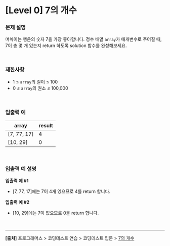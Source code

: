 # [Level 0] 7의 개수

### 문제 설명
머쓱이는 행운의 숫자 7을 가장 좋아합니다. 정수 배열 `array`가 매개변수로 주어질 때, 7이 총 몇 개 있는지 return 하도록 solution 함수를 완성해보세요.

<br>

### 제한사항
* 1 ≤ `array`의 길이 ≤ 100
* 0 ≤ `array`의 원소 ≤ 100,000

<br>

### 입출력 예
|array|result|
|---|---|
|[7, 77, 17]|4|
|[10, 29]|0|

<br>

### 입출력 예 설명
**입출력 예 #1**
* [7, 77, 17]에는 7이 4개 있으므로 4를 return 합니다.

**입출력 예 #2**
* [10, 29]에는 7이 없으므로 0을 return 합니다.

<br>

---
**[출처]** 프로그래머스 > 코딩테스트 연습 > 코딩테스트 입문 > [7의 개수](https://school.programmers.co.kr/learn/courses/30/lessons/120912)